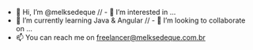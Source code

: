 - 👋 Hi, I’m @melksedeque
// - 👀 I’m interested in ...
- 🌱 I’m currently learning Java & Angular
// - 💞️ I’m looking to collaborate on ...
- 📫 You can reach me on freelancer@melksedeque.com.br

<!---
melksedeque/melksedeque is a ✨ special ✨ repository because its `README.md` (this file) appears on your GitHub profile.
You can click the Preview link to take a look at your changes.
--->
